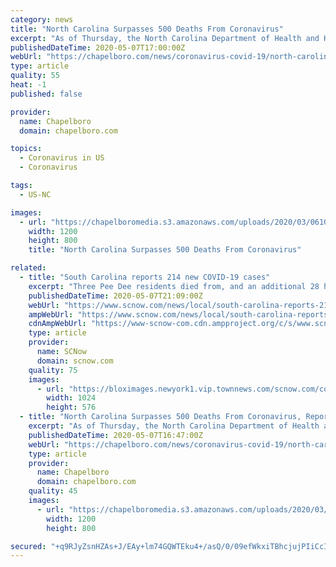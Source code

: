 ```yaml
---
category: news
title: "North Carolina Surpasses 500 Deaths From Coronavirus"
excerpt: "As of Thursday, the North Carolina Department of Health and Human Resources is reporting 507 residents have died from COVID-19."
publishedDateTime: 2020-05-07T17:00:00Z
webUrl: "https://chapelboro.com/news/coronavirus-covid-19/north-carolina-surpasses-500-deaths-from-coronavirus"
type: article
quality: 55
heat: -1
published: false

provider:
  name: Chapelboro
  domain: chapelboro.com

topics:
  - Coronavirus in US
  - Coronavirus

tags:
  - US-NC

images:
  - url: "https://chapelboromedia.s3.amazonaws.com/uploads/2020/03/06103529/coronavirus.jpg"
    width: 1200
    height: 800
    title: "North Carolina Surpasses 500 Deaths From Coronavirus"

related:
  - title: "South Carolina reports 214 new COVID-19 cases"
    excerpt: "Three Pee Dee residents died from, and an additional 28 have tested positive for, the novel coronavirus COVID-19, The South Carolina Department of Health and Environmental Control"
    publishedDateTime: 2020-05-07T21:09:00Z
    webUrl: "https://www.scnow.com/news/local/south-carolina-reports-214-new-covid-19-cases/article_4db86939-831f-5a22-8642-63339a8424b9.html"
    ampWebUrl: "https://www.scnow.com/news/local/south-carolina-reports-214-new-covid-19-cases/article_4db86939-831f-5a22-8642-63339a8424b9.amp.html"
    cdnAmpWebUrl: "https://www-scnow-com.cdn.ampproject.org/c/s/www.scnow.com/news/local/south-carolina-reports-214-new-covid-19-cases/article_4db86939-831f-5a22-8642-63339a8424b9.amp.html"
    type: article
    provider:
      name: SCNow
      domain: scnow.com
    quality: 75
    images:
      - url: "https://bloximages.newyork1.vip.townnews.com/scnow.com/content/tncms/assets/v3/editorial/8/73/8730e155-4963-5631-b08c-d8b408196856/5e7fb5336a9da.image.jpg?resize=1024%2C576"
        width: 1024
        height: 576
  - title: "North Carolina Surpasses 500 Deaths From Coronavirus, Reports More Than 13k Positive Cases"
    excerpt: "As of Thursday, the North Carolina Department of Health and Human Resources is reporting 507 residents have died from COVID-19."
    publishedDateTime: 2020-05-07T16:47:00Z
    webUrl: "https://chapelboro.com/news/coronavirus-covid-19/north-carolina-surpasses-500-deaths-from-coronavirus-reports-more-than-13k-positive-cases"
    type: article
    provider:
      name: Chapelboro
      domain: chapelboro.com
    quality: 45
    images:
      - url: "https://chapelboromedia.s3.amazonaws.com/uploads/2020/03/06103529/coronavirus.jpg"
        width: 1200
        height: 800

secured: "+q9RJyZsnHZAs+J/EAy+lm74GQWTEku4+/asQ/0/09efWkxiTBhcjujPIiCcIZRTlbS1dSFN4W7JhhObY4/+xLG+wrZtyAzbvwsZiGzwNzZ3C63P+lp86G48xiC7TFYquH/r3IQV7FqF6kG2eBARshotW7KT34s8l+s65nVdO+pHnvqFLwzrYo/mnbtyISfIuYPaXAKqbZLO3v1cK4Q/uaxwqQ7qM5vR9NHv3HNOoP61KftKKaVHAX32Y9lExyn6Necza7Y/2QJVxEUDhBIlOExVyoqpLF8Djs3QA/R30yGVN8dE5TEahZxHnNdN9hjrdwxo+gV5/D9pu+A8qrah/WEMzxIPIB9CtOBV/0a9Dk52OQs9ChKw8mIr5/nVsZTd7Oic9z+sBxFjg5n2ZwUejMjoCphbwYhl/goH+ewB5wAjzxuwLc74KyzHX4KjaM+s50ZnmgYbcn2xlkm0NJGAU3JTHxdNqso7TjK3RZwBkhg=;hJ5y6gZZMqedqvMt+IR9Ug=="
---
```


